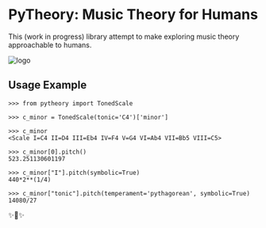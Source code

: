 # PyTheory: Music Theory for Humans

This (work in progress) library attempt to make exploring music theory approachable to humans.

![logo](https://github.com/kennethreitz/pytheory/raw/master/ext/pytheory-small.png)

## Usage Example

``` {.pycon}
>>> from pytheory import TonedScale

>>> c_minor = TonedScale(tonic='C4')['minor']

>>> c_minor
<Scale I=C4 II=D4 III=Eb4 IV=F4 V=G4 VI=Ab4 VII=Bb5 VIII=C5>

>>> c_minor[0].pitch()
523.251130601197

>>> c_minor["I"].pitch(symbolic=True)
440*2**(1/4)

>>> c_minor["tonic"].pitch(temperament='pythagorean', symbolic=True)
14080/27
```

✨🍰✨
